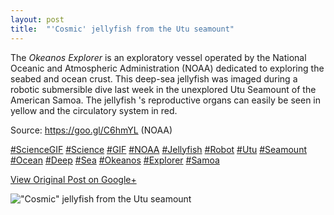 ```yaml
---
layout: post
title:  "'Cosmic' jellyfish from the Utu seamount"
---
```


The _Okeanos Explorer_ is an exploratory vessel operated by the National
Oceanic and Atmospheric Administration (NOAA) dedicated to exploring the
seabed and ocean crust. This deep-sea jellyfish was imaged during a robotic
submersible dive last week in the unexplored Utu Seamount of the American
Samoa. The jellyfish 's reproductive organs can easily be seen in yellow and
the circulatory system in red.  
  
Source: <https://goo.gl/C6hmYL> (NOAA)  
  
[#ScienceGIF](https://plus.google.com/s/%23ScienceGIF/posts)
[#Science](https://plus.google.com/s/%23Science/posts)
[#GIF](https://plus.google.com/s/%23GIF/posts)
[#NOAA](https://plus.google.com/s/%23NOAA/posts)
[#Jellyfish](https://plus.google.com/s/%23Jellyfish/posts)
[#Robot](https://plus.google.com/s/%23Robot/posts)
[#Utu](https://plus.google.com/s/%23Utu/posts)
[#Seamount](https://plus.google.com/s/%23Seamount/posts)
[#Ocean](https://plus.google.com/s/%23Ocean/posts)
[#Deep](https://plus.google.com/s/%23Deep/posts)
[#Sea](https://plus.google.com/s/%23Sea/posts)
[#Okeanos](https://plus.google.com/s/%23Okeanos/posts)
[#Explorer](https://plus.google.com/s/%23Explorer/posts)
[#Samoa](https://plus.google.com/s/%23Samoa/posts)

[View Original Post on Google+](https://plus.google.com/+ColinSullender/posts/1sm5iLnJSw6)

!["Cosmic" jellyfish from the Utu seamount](/assets/img/2017-02-27-Cosmic-jellyfish-from-the-Utu-seamount.gif)
